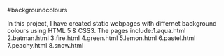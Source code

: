#backgroundcolours

In this project, I have created static webpages with differnet background colours
using HTML 5 & CSS3.
 The pages include:1.aqua.html
                   2.batman.html
                   3.fire.html
                   4.green.html
                   5.lemon.html
                   6.pastel.html
                   7.peachy.html
                   8.snow.html
